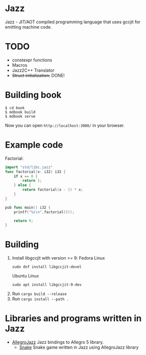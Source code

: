 # Jazz

Jazz - JIT/AOT compiled programming language that uses gccjit for emitting machine code.


# TODO
- constexpr functions
- Macros
- Jazz2C++ Translator
- ~~Struct initialization:~~ DONE!

# Building book
```
$ cd book
$ mdbook build
$ mdbook serve
```

Now you can open `http://localhost:3000/` in your browser.

# Example code

Factorial: 
```go
import "std/libc.jazz"
func factorial(x: i32) i32 {
    if x == 0 {
        return 1;
    } else {
        return factorial(x - 1) * x;
    }
}

pub func main() i32 {
    printf("%i\n",factorial(5));

    return 0;
} 
```

# Building

1. Install libgccjit with version >= 9: 
    Fedora Linux
    ```
    sudo dnf install libgccjit-devel
    ```
    Ubuntu Linux
    ```
    sudo apt install libgccjit-9-dev
    ```
2. Run `cargo build --release`
3. Run `cargo install --path .`

# Libraries and programs written in Jazz
- [AllegroJazz](https://github.com/playXE/AllegroJazz/) Jazz bindings to Allegro 5 library.
    - [Snake](https://github.com/playXE/Snake-Jazz/) Snake game written in Jazz using AllegroJazz library